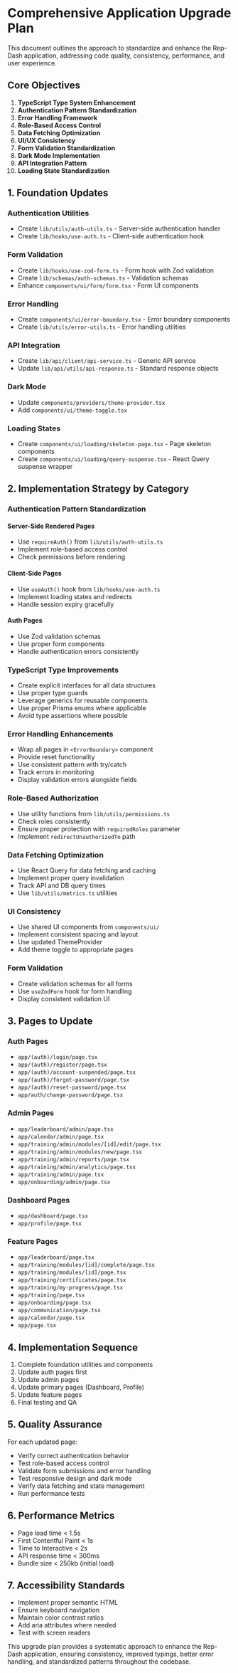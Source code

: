 # Comprehensive Application Upgrade Plan

This document outlines the approach to standardize and enhance the Rep-Dash application, addressing code quality, consistency, performance, and user experience.

## Core Objectives

1. **TypeScript Type System Enhancement**
2. **Authentication Pattern Standardization**
3. **Error Handling Framework**
4. **Role-Based Access Control**
5. **Data Fetching Optimization**
6. **UI/UX Consistency**
7. **Form Validation Standardization**
8. **Dark Mode Implementation**
9. **API Integration Pattern**
10. **Loading State Standardization**

## 1. Foundation Updates

### Authentication Utilities
- Create `lib/utils/auth-utils.ts` - Server-side authentication handler
- Create `lib/hooks/use-auth.ts` - Client-side authentication hook

### Form Validation
- Create `lib/hooks/use-zod-form.ts` - Form hook with Zod validation
- Create `lib/schemas/auth-schemas.ts` - Validation schemas
- Enhance `components/ui/form/form.tsx` - Form UI components

### Error Handling
- Create `components/ui/error-boundary.tsx` - Error boundary components
- Create `lib/utils/error-utils.ts` - Error handling utilities

### API Integration
- Create `lib/api/client/api-service.ts` - Generic API service
- Update `lib/api/utils/api-response.ts` - Standard response objects

### Dark Mode
- Update `components/providers/theme-provider.tsx`
- Add `components/ui/theme-toggle.tsx`

### Loading States
- Create `components/ui/loading/skeleton-page.tsx` - Page skeleton components
- Create `components/ui/loading/query-suspense.tsx` - React Query suspense wrapper

## 2. Implementation Strategy by Category

### Authentication Pattern Standardization

#### Server-Side Rendered Pages
- Use `requireAuth()` from `lib/utils/auth-utils.ts`
- Implement role-based access control
- Check permissions before rendering

#### Client-Side Pages
- Use `useAuth()` hook from `lib/hooks/use-auth.ts`
- Implement loading states and redirects
- Handle session expiry gracefully

#### Auth Pages
- Use Zod validation schemas
- Use proper form components
- Handle authentication errors consistently

### TypeScript Type Improvements

- Create explicit interfaces for all data structures
- Use proper type guards
- Leverage generics for reusable components
- Use proper Prisma enums where applicable
- Avoid type assertions where possible

### Error Handling Enhancements

- Wrap all pages in `<ErrorBoundary>` component
- Provide reset functionality
- Use consistent pattern with try/catch
- Track errors in monitoring
- Display validation errors alongside fields

### Role-Based Authorization

- Use utility functions from `lib/utils/permissions.ts`
- Check roles consistently
- Ensure proper protection with `requiredRoles` parameter
- Implement `redirectUnauthorizedTo` path

### Data Fetching Optimization

- Use React Query for data fetching and caching
- Implement proper query invalidation
- Track API and DB query times
- Use `lib/utils/metrics.ts` utilities

### UI Consistency

- Use shared UI components from `components/ui/`
- Implement consistent spacing and layout
- Use updated ThemeProvider
- Add theme toggle to appropriate pages

### Form Validation

- Create validation schemas for all forms
- Use `useZodForm` hook for form handling
- Display consistent validation UI

## 3. Pages to Update

### Auth Pages
- `app/(auth)/login/page.tsx`
- `app/(auth)/register/page.tsx`
- `app/(auth)/account-suspended/page.tsx`
- `app/(auth)/forgot-password/page.tsx`
- `app/(auth)/reset-password/page.tsx`
- `app/auth/change-password/page.tsx`

### Admin Pages
- `app/leaderboard/admin/page.tsx`
- `app/calendar/admin/page.tsx`
- `app/training/admin/modules/[id]/edit/page.tsx`
- `app/training/admin/modules/new/page.tsx`
- `app/training/admin/reports/page.tsx`
- `app/training/admin/analytics/page.tsx`
- `app/training/admin/page.tsx`
- `app/onboarding/admin/page.tsx`

### Dashboard Pages
- `app/dashboard/page.tsx`
- `app/profile/page.tsx`

### Feature Pages
- `app/leaderboard/page.tsx`
- `app/training/modules/[id]/complete/page.tsx`
- `app/training/modules/[id]/page.tsx`
- `app/training/certificates/page.tsx`
- `app/training/my-progress/page.tsx`
- `app/training/page.tsx`
- `app/onboarding/page.tsx`
- `app/communication/page.tsx`
- `app/calendar/page.tsx`
- `app/page.tsx`

## 4. Implementation Sequence

1. Complete foundation utilities and components
2. Update auth pages first
3. Update admin pages
4. Update primary pages (Dashboard, Profile)
5. Update feature pages
6. Final testing and QA

## 5. Quality Assurance

For each updated page:
- Verify correct authentication behavior
- Test role-based access control
- Validate form submissions and error handling
- Test responsive design and dark mode
- Verify data fetching and state management
- Run performance tests

## 6. Performance Metrics

- Page load time < 1.5s
- First Contentful Paint < 1s
- Time to Interactive < 2s
- API response time < 300ms
- Bundle size < 250kb (initial load)

## 7. Accessibility Standards

- Implement proper semantic HTML
- Ensure keyboard navigation
- Maintain color contrast ratios
- Add aria attributes where needed
- Test with screen readers

This upgrade plan provides a systematic approach to enhance the Rep-Dash application, ensuring consistency, improved typings, better error handling, and standardized patterns throughout the codebase.